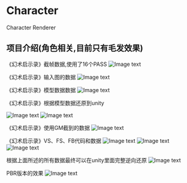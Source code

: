 # Character
 Character Renderer

项目介绍(角色相关,目前只有毛发效果)
-----------------------------------------------------------------------------------------------------------------------
《幻术启示录》截帧数据,使用了16个PASS
![Image text](./ProjectInfo/RestoreData.png)

《幻术启示录》输入图的数据
![Image text](./ProjectInfo/RestoreInputs.png)

《幻术启示录》模型数据数据
![Image text](./ProjectInfo/RestoreMeshCSV.png)

《幻术启示录》根据模型数据还原到unity

![Image text](./ProjectInfo/RestoreMeshTool.png)
![Image text](./ProjectInfo/RestoreMode.png)

《幻术启示录》使用GM截到的数据
![Image text](./ProjectInfo/RestoreShaderData.png)

《幻术启示录》VS、FS、FB代码和数据
![Image text](./ProjectInfo/RestoreShaderVS.png)
![Image text](./ProjectInfo/RestoreShaderFS.png)
![Image text](./ProjectInfo/RestoreShaderFB.png)

根据上面所述的所有数据最终可以在unity里面完整逆向还原
![Image text](./ProjectInfo/RestoreFur.png)

PBR版本的效果
![Image text](./ProjectInfo/PBRFur.png)
